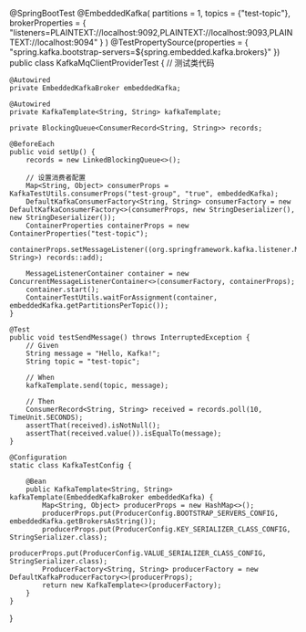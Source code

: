 @SpringBootTest
@EmbeddedKafka(
    partitions = 1,
    topics = {"test-topic"},
    brokerProperties = {
        "listeners=PLAINTEXT://localhost:9092,PLAINTEXT://localhost:9093,PLAINTEXT://localhost:9094"
    }
)
@TestPropertySource(properties = {
        "spring.kafka.bootstrap-servers=${spring.embedded.kafka.brokers}"
})
public class KafkaMqClientProviderTest {
    // 测试类代码

    @Autowired
    private EmbeddedKafkaBroker embeddedKafka;

    @Autowired
    private KafkaTemplate<String, String> kafkaTemplate;

    private BlockingQueue<ConsumerRecord<String, String>> records;

    @BeforeEach
    public void setUp() {
        records = new LinkedBlockingQueue<>();

        // 设置消费者配置
        Map<String, Object> consumerProps = KafkaTestUtils.consumerProps("test-group", "true", embeddedKafka);
        DefaultKafkaConsumerFactory<String, String> consumerFactory = new DefaultKafkaConsumerFactory<>(consumerProps, new StringDeserializer(), new StringDeserializer());
        ContainerProperties containerProps = new ContainerProperties("test-topic");
        containerProps.setMessageListener((org.springframework.kafka.listener.MessageListener<String, String>) records::add);

        MessageListenerContainer container = new ConcurrentMessageListenerContainer<>(consumerFactory, containerProps);
        container.start();
        ContainerTestUtils.waitForAssignment(container, embeddedKafka.getPartitionsPerTopic());
    }

    @Test
    public void testSendMessage() throws InterruptedException {
        // Given
        String message = "Hello, Kafka!";
        String topic = "test-topic";

        // When
        kafkaTemplate.send(topic, message);

        // Then
        ConsumerRecord<String, String> received = records.poll(10, TimeUnit.SECONDS);
        assertThat(received).isNotNull();
        assertThat(received.value()).isEqualTo(message);
    }

    @Configuration
    static class KafkaTestConfig {

        @Bean
        public KafkaTemplate<String, String> kafkaTemplate(EmbeddedKafkaBroker embeddedKafka) {
            Map<String, Object> producerProps = new HashMap<>();
            producerProps.put(ProducerConfig.BOOTSTRAP_SERVERS_CONFIG, embeddedKafka.getBrokersAsString());
            producerProps.put(ProducerConfig.KEY_SERIALIZER_CLASS_CONFIG, StringSerializer.class);
            producerProps.put(ProducerConfig.VALUE_SERIALIZER_CLASS_CONFIG, StringSerializer.class);
            ProducerFactory<String, String> producerFactory = new DefaultKafkaProducerFactory<>(producerProps);
            return new KafkaTemplate<>(producerFactory);
        }
    }
}

